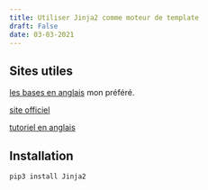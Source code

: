 ```yaml
---
title: Utiliser Jinja2 comme moteur de template
draft: False
date: 03-03-2021
---
```

## Sites utiles
[les bases en anglais](https://medium.com/@jasonrigden/jinja2-templating-engine-tutorial-4bd31fb4aea3) mon préféré.

[site officiel](https://jinja.palletsprojects.com/en/2.11.x/)

[tutoriel en anglais](http://zetcode.com/python/jinja/)


## Installation

`pip3 install Jinja2`
